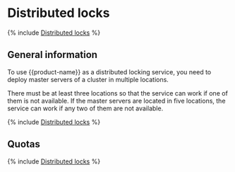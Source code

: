 # Distributed locks

{% include [Distributed locks](../../_includes/user-guide/locking/cypress-as-locking-service-p1.md) %}

## General information

To use {{product-name}} as a distributed locking service, you need to deploy master servers of a cluster in multiple locations.

There must be at least three locations so that the service can work if one of them is not available. If the master servers are located in five locations, the service can work if any two of them are not available.

{% include [Distributed locks](../../_includes/user-guide/locking/cypress-as-locking-service-p2.md) %}

## Quotas

{% include [Distributed locks](../../_includes/user-guide/locking/cypress-as-locking-service-p3.md) %}
